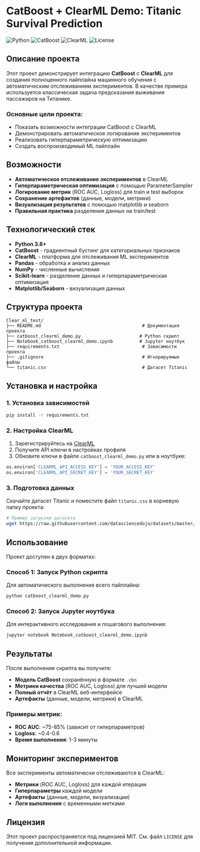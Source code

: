 # CatBoost + ClearML Demo: Titanic Survival Prediction

![Python](https://img.shields.io/badge/Python-3.8+-blue.svg)
![CatBoost](https://img.shields.io/badge/CatBoost-Latest-green.svg)
![ClearML](https://img.shields.io/badge/ClearML-Latest-orange.svg)
![License](https://img.shields.io/badge/License-MIT-yellow.svg)

## Описание проекта

Этот проект демонстрирует интеграцию **CatBoost** с **ClearML** для создания полноценного пайплайна машинного обучения с автоматическим отслеживанием экспериментов. В качестве примера используется классическая задача предсказания выживания пассажиров на Титанике.

### Основные цели проекта:
- Показать возможности интеграции CatBoost с ClearML
- Демонстрировать автоматическое логирование экспериментов
- Реализовать гиперпараметрическую оптимизацию
- Создать воспроизводимый ML пайплайн

## Возможности

- **Автоматическое отслеживание экспериментов** в ClearML
- **Гиперпараметрическая оптимизация** с помощью ParameterSampler
- **Логирование метрик** (ROC AUC, Logloss) для train и test выборок
- **Сохранение артефактов** (данные, модели, метрики)
- **Визуализация результатов** с помощью matplotlib и seaborn
- **Правильная практика** разделения данных на train/test

## Технологический стек

- **Python 3.8+**
- **CatBoost** - градиентный бустинг для категориальных признаков
- **ClearML** - платформа для отслеживания ML экспериментов
- **Pandas** - обработка и анализ данных
- **NumPy** - численные вычисления
- **Scikit-learn** - разделение данных и гиперпараметрическая оптимизация
- **Matplotlib/Seaborn** - визуализация данных

## Структура проекта

```
Clear_ml_test/
├── README.md                                      # Документация проекта
├── catboost_clearml_demo.py                      # Python скрипт
├── Notebook_catboost_clearml_demo.ipynb          # Jupyter ноутбук
├── requirements.txt                               # Зависимости проекта
├── .gitignore                                     # Игнорируемые файлы
└── titanic.csv                                    # Датасет Titanic
```

## Установка и настройка

### 1. Установка зависимостей
```bash
pip install -r requirements.txt
```

### 2. Настройка ClearML
1. Зарегистрируйтесь на [ClearML](https://app.clear.ml/)
2. Получите API ключи в настройках профиля
3. Обновите ключи в файле `catboost_clearml_demo.py` или в ноутбуке:
```python
os.environ['CLEARML_API_ACCESS_KEY'] = 'YOUR_ACCESS_KEY'
os.environ['CLEARML_API_SECRET_KEY'] = 'YOUR_SECRET_KEY'
```

### 3. Подготовка данных
Скачайте датасет Titanic и поместите файл `titanic.csv` в корневую папку проекта:
```bash
# Пример загрузки датасета
wget https://raw.githubusercontent.com/datasciencedojo/datasets/master/titanic.csv
```

## Использование

Проект доступен в двух форматах:

### Способ 1: Запуск Python скрипта
Для автоматического выполнения всего пайплайна:
```bash
python catboost_clearml_demo.py
```

### Способ 2: Запуск Jupyter ноутбука
Для интерактивного исследования и пошагового выполнения:
```bash
jupyter notebook Notebook_catboost_clearml_demo.ipynb
```

## Результаты

После выполнения скрипта вы получите:
- **Модель CatBoost** сохранённую в формате `.cbn`
- **Метрики качества** (ROC AUC, Logloss) для лучшей модели
- **Полный отчёт** в ClearML веб-интерфейсе
- **Артефакты** (данные, модели, метрики) в ClearML

### Примеры метрик:
- **ROC AUC**: ~75-85% (зависит от гиперпараметров)
- **Logloss**: ~0.4-0.6
- **Время выполнения**: 1-3 минуты


## Мониторинг экспериментов

Все эксперименты автоматически отслеживаются в ClearML:
- **Метрики** (ROC AUC, Logloss) для каждой итерации
- **Гиперпараметры** каждой модели
- **Артефакты** (данные, модели, визуализации)
- **Логи выполнения** с временными метками


## Лицензия

Этот проект распространяется под лицензией MIT. См. файл `LICENSE` для получения дополнительной информации.


